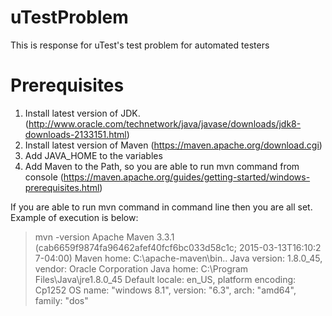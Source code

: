 # uTestProblem
This is response for uTest's test problem for automated testers

# Prerequisites
1) Install latest version of JDK. (http://www.oracle.com/technetwork/java/javase/downloads/jdk8-downloads-2133151.html)
2) Install latest version of Maven (https://maven.apache.org/download.cgi)
3) Add JAVA_HOME to the variables
4) Add Maven to the Path, so you are able to run mvn command from console (https://maven.apache.org/guides/getting-started/windows-prerequisites.html)

If you are able to run mvn command in command line then you are all set. Example of execution is below:
> mvn -version
> Apache Maven 3.3.1 (cab6659f9874fa96462afef40fcf6bc033d58c1c; 2015-03-13T16:10:2
> 7-04:00)
> Maven home: C:\apache-maven\bin\..
> Java version: 1.8.0_45, vendor: Oracle Corporation
> Java home: C:\Program Files\Java\jre1.8.0_45
> Default locale: en_US, platform encoding: Cp1252
> OS name: "windows 8.1", version: "6.3", arch: "amd64", family: "dos"
